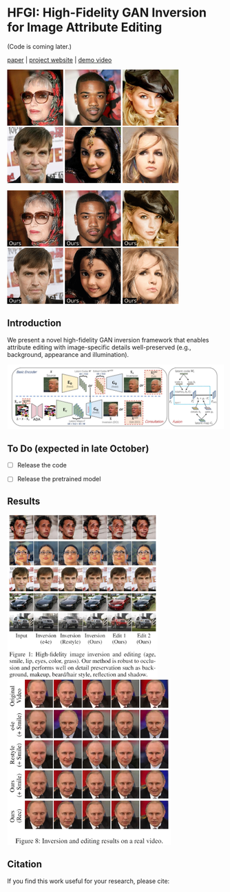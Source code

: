 # HFGI: High-Fidelity GAN Inversion for Image Attribute Editing

(Code is coming later.)

[paper](https://github.com/Tengfei-Wang/Tengfei-Wang.github.io/blob/master/HFGI/paper.pdf) | [project website](https://tengfei-wang.github.io/HFGI/) | [demo video]()

<img src="pics/1.jpg" width="130px"/>    <img src="pics/2.jpg" width="130px"/>   <img src="pics/3.jpg" width="130px"/>    <img src="pics/4.jpg" width="130px"/>  <img src="pics/5.jpg" width="130px"/>    <img src="pics/6.jpg" width="130px"/> 

<img src="pics/1.gif" width="130px"/>    <img src="pics/2.gif" width="130px"/>   <img src="pics/3.gif" width="130px"/>    <img src="pics/4.gif" width="130px"/>   <img src="pics/5.gif" width="130px"/>    <img src="pics/6.gif" width="130px"/> 





## Introduction
We present a novel high-fidelity GAN inversion framework that enables attribute editing with image-specific details well-preserved (e.g., background, appearance and illumination).

<img src="pics/method.jpg" width="800px"/>  

## To Do (expected in late October)
- [ ] Release the code
- [ ] Release the pretrained model


## Results
<img src="pics/demo1.jpg" width="350px"/>   <img src="pics/demo2.jpg" width="380px"/>  

## Citation
If you find this work useful for your research, please cite:
``` 

```
